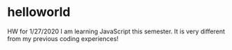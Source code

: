 # helloworld
HW for 1/27/2020
I am learning JavaScript this semester. It is very different from my previous coding experiences!
